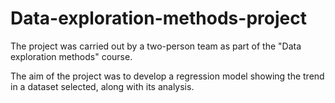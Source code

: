 # Data-exploration-methods-project
The project was carried out by a two-person team as part of the "Data exploration methods" course.

The aim of the project was to develop a regression model showing the trend in a dataset selected, along with its analysis.
